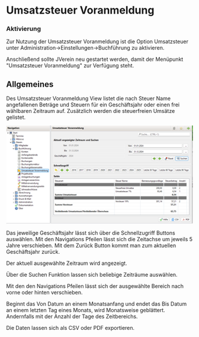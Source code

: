 # Umsatzsteuer Voranmeldung


### Aktivierung

Zur Nutzung der Umsatzsteuer Voranmeldung ist die Option Umsatzsteuer unter Administration->Einstellungen->Buchführung zu aktivieren.

Anschließend sollte JVerein neu gestartet werden, damit der Menüpunkt "Umsatzsteuer Voranmeldung" zur Verfügung steht.

## Allgemeines


Des Umsatzsteuer Voranmeldung View listet die nach Steuer Name angefallenen Beträge und Steuern für ein Geschäftsjahr oder einen frei wählbaren Zeitraum auf. Zusätzlich werden die steuerfreien Umsätze gelistet.

![](img/UmsatzsteuerVoranmeldungView.png)

Das jeweilige Geschäftsjahr lässt sich über die Schnellzugriff Buttons auswählen. Mit den Navigations Pfeilen lässt sich die Zeitachse um jeweils 5 Jahre verschieben. Mit dem Zurück Button kommt man zum aktuellen Geschäftsjahr zurück.

Der aktuell ausgewählte Zeitraum wird angezeigt.

Über die Suchen Funktion lassen sich beliebige Zeiträume auswählen.

Mit den den Navigations Pfeilen lässt sich der ausgewählte Bereich nach vorne oder hinten verschieben.

Beginnt das Von Datum an einem Monatsanfang und endet das Bis Datum an einem letzten Tag eines Monats, wird Monatsweise geblättert. Andernfalls mit der Anzahl der Tage des Zeitbereichs.

Die Daten lassen sich als CSV oder PDF exportieren.




